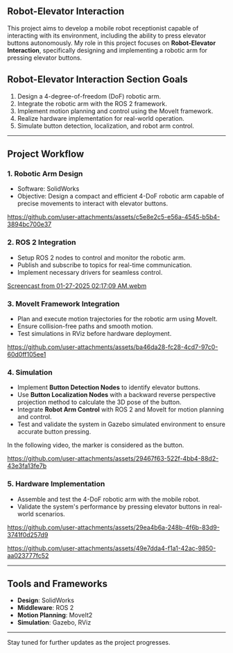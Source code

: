  ## Robot-Elevator Interaction

This project aims to develop a mobile robot receptionist capable of interacting with its environment, including the ability to press elevator buttons autonomously. My role in this project focuses on **Robot-Elevator Interaction**, specifically designing and implementing a robotic arm for pressing elevator buttons.

## Robot-Elevator Interaction Section Goals
1. Design a 4-degree-of-freedom (DoF) robotic arm.
2. Integrate the robotic arm with the ROS 2 framework.
3. Implement motion planning and control using the MoveIt framework.
4. Realize hardware implementation for real-world operation.
5. Simulate button detection, localization, and robot arm control.

---

## Project Workflow

### 1. **Robotic Arm Design**
- Software: SolidWorks
- Objective: Design a compact and efficient 4-DoF robotic arm capable of precise movements to interact with elevator buttons.


https://github.com/user-attachments/assets/c5e8e2c5-e56a-4545-b5b4-3894bc700e37



### 2. **ROS 2 Integration**
- Setup ROS 2 nodes to control and monitor the robotic arm.
- Publish and subscribe to topics for real-time communication.
- Implement necessary drivers for seamless control.


[Screencast from 01-27-2025 02:17:09 AM.webm](https://github.com/user-attachments/assets/6421cb6e-5523-4d52-842b-d70d335577a6)

### 3. **MoveIt Framework Integration**
- Plan and execute motion trajectories for the robotic arm using MoveIt.
- Ensure collision-free paths and smooth motion.
- Test simulations in RViz before hardware deployment.


https://github.com/user-attachments/assets/ba46da28-fc28-4cd7-97c0-60d0ff105ee1


### 4. **Simulation**
- Implement **Button Detection Nodes** to identify elevator buttons.
- Use **Button Localization Nodes** with a backward reverse perspective projection method to calculate the 3D pose of the button.
- Integrate **Robot Arm Control** with ROS 2 and MoveIt for motion planning and control.
- Test and validate the system in Gazebo simulated environment to ensure accurate button pressing.

In the following video, the marker is considered as the button.

https://github.com/user-attachments/assets/29467f63-522f-4bb4-88d2-43e3fa13fe7b




### 5. **Hardware Implementation**
- Assemble and test the 4-DoF robotic arm with the mobile robot.
- Validate the system's performance by pressing elevator buttons in real-world scenarios.


https://github.com/user-attachments/assets/29ea4b6a-248b-4f6b-83d9-3741f0d257d9


https://github.com/user-attachments/assets/49e7dda4-f1a1-42ac-9850-aa023777fc52



---


## Tools and Frameworks
- **Design**: SolidWorks
- **Middleware**: ROS 2
- **Motion Planning**: MoveIt2
- **Simulation**: Gazebo, RViz

---

Stay tuned for further updates as the project progresses.

